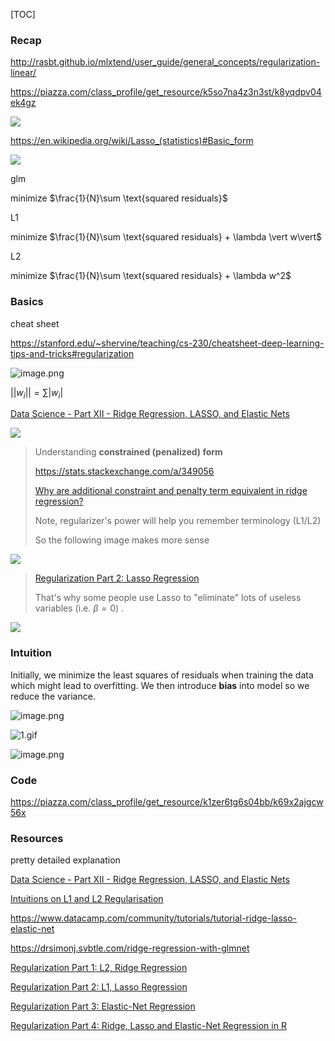 [TOC]



### Recap

http://rasbt.github.io/mlxtend/user_guide/general_concepts/regularization-linear/

https://piazza.com/class_profile/get_resource/k5so7na4z3n3st/k8yqdpv04ek4gz



![](https://i.loli.net/2020/05/08/e4y89CupFRdg6Bq.png)



https://en.wikipedia.org/wiki/Lasso_(statistics)#Basic_form

![](https://wikimedia.org/api/rest_v1/media/math/render/svg/26064ae92b68228debcddb264868fbf6ca23e579)

glm

minimize $\frac{1}{N}\sum \text{squared residuals}$ 

L1

minimize  $\frac{1}{N}\sum \text{squared residuals} + \lambda \vert w\vert$

L2

minimize  $\frac{1}{N}\sum \text{squared residuals} + \lambda w^2$



### Basics



cheat sheet

https://stanford.edu/~shervine/teaching/cs-230/cheatsheet-deep-learning-tips-and-tricks#regularization





![image.png](https://i.loli.net/2020/01/07/KaQhgG5uIxfD7JZ.png)

$||w_i|| = \sum|w_i|$









[Data Science - Part XII - Ridge Regression, LASSO, and Elastic Nets](https://www.youtube.com/watch?v=ipb2MhSRGdw)



![](https://i.loli.net/2020/01/14/yvnZKHfOzNgh2Uw.png)



> Understanding **constrained (penalized) form**
>
> https://stats.stackexchange.com/a/349056 
>
> [Why are additional constraint and penalty term equivalent in ridge regression?](https://math.stackexchange.com/questions/335306/why-are-additional-constraint-and-penalty-term-equivalent-in-ridge-regression)
>
> Note, regularizer's power will help you remember terminology (L1/L2)
>
> So the following image makes more sense



![](https://i.loli.net/2020/01/14/1QlrudNeyECHbTY.png)



> [Regularization Part 2: Lasso Regression](https://www.youtube.com/watch?v=NGf0voTMlcs&feature=youtu.be)
>
> That's why some people use Lasso to "eliminate" lots of useless variables (i.e. $\beta = 0$) .



![](https://i.loli.net/2020/01/14/ozXxhyCDj2ZfWTp.png)







### Intuition

Initially, we minimize the least squares of residuals when training the data which might lead to overfitting. We then introduce **bias** into model so we reduce the variance.



![image.png](https://i.loli.net/2020/03/31/7mVfX4NDtYOexk1.png)



![1.gif](https://i.loli.net/2020/03/31/HbT4F5X2NaulJmi.gif)





![image.png](https://i.loli.net/2020/04/06/ArK9akthTPLpXxO.png)





### Code

https://piazza.com/class_profile/get_resource/k1zer6tg6s04bb/k69x2ajgcw56x



### Resources



pretty detailed explanation

[Data Science - Part XII - Ridge Regression, LASSO, and Elastic Nets](https://www.youtube.com/watch?v=ipb2MhSRGdw)





[Intuitions on L1 and L2 Regularisation](https://towardsdatascience.com/intuitions-on-l1-and-l2-regularisation-235f2db4c261)

https://www.datacamp.com/community/tutorials/tutorial-ridge-lasso-elastic-net

https://drsimonj.svbtle.com/ridge-regression-with-glmnet



[Regularization Part 1: L2, Ridge Regression](https://youtu.be/Q81RR3yKn30)

[Regularization Part 2: L1, Lasso Regression](https://youtu.be/NGf0voTMlcs)

[Regularization Part 3: Elastic-Net Regression](https://youtu.be/1dKRdX9bfIo)

[Regularization Part 4: Ridge, Lasso and Elastic-Net Regression in R](https://youtu.be/ctmNq7FgbvI)

